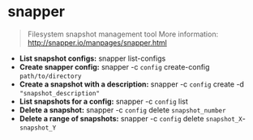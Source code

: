 # snapper
> Filesystem snapshot management tool
> More information: <http://snapper.io/manpages/snapper.html>
- **List snapshot configs:**
snapper list-configs
- **Create snapper config:**
snapper -c `config` create-config `path/to/directory`
- **Create a snapshot with a description:**
snapper -c `config` create -d `"snapshot_description"`
- **List snapshots for a config:**
snapper -c `config` list
- **Delete a snapshot:**
snapper -c `config` delete `snapshot_number`
- **Delete a range of snapshots:**
snapper -c `config` delete `snapshot_X`-`snapshot_Y`
